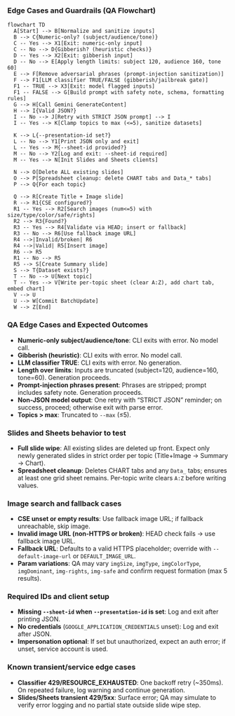### Edge Cases and Guardrails (QA Flowchart)

```mermaid
flowchart TD
  A[Start] --> B[Normalize and sanitize inputs]
  B --> C{Numeric-only? (subject/audience/tone)}
  C -- Yes --> X1[Exit: numeric-only input]
  C -- No --> D{Gibberish? (heuristic checks)}
  D -- Yes --> X2[Exit: gibberish input]
  D -- No --> E[Apply length limits: subject 120, audience 160, tone 60]
  E --> F[Remove adversarial phrases (prompt-injection sanitization)]
  F --> F1[LLM classifier TRUE/FALSE (gibberish/jailbreak gate)]
  F1 -- TRUE --> X3[Exit: model flagged inputs]
  F1 -- FALSE --> G[Build prompt with safety note, schema, formatting rules]
  G --> H[Call Gemini GenerateContent]
  H --> I{Valid JSON?}
  I -- No --> J[Retry with STRICT JSON prompt] --> I
  I -- Yes --> K[Clamp topics to max (<=5), sanitize datasets]

  K --> L{--presentation-id set?}
  L -- No --> Y1[Print JSON only and exit]
  L -- Yes --> M{--sheet-id provided?}
  M -- No --> Y2[Log and exit: --sheet-id required]
  M -- Yes --> N[Init Slides and Sheets clients]

  N --> O[Delete ALL existing slides]
  O --> P[Spreadsheet cleanup: delete CHART tabs and Data_* tabs]
  P --> Q{For each topic}

  Q --> R[Create Title + Image slide]
  R --> R1{CSE configured?}
  R1 -- Yes --> R2[Search images (num<=5) with size/type/color/safe/rights]
  R2 --> R3{Found?}
  R3 -- Yes --> R4[Validate via HEAD; insert or fallback]
  R3 -- No --> R6[Use fallback image URL]
  R4 -->|Invalid/broken| R6
  R4 -->|Valid| R5[Insert image]
  R6 --> R5
  R1 -- No --> R5
  R5 --> S[Create Summary slide]
  S --> T{Dataset exists?}
  T -- No --> U[Next topic]
  T -- Yes --> V[Write per-topic sheet (clear A:Z), add chart tab, embed chart]
  V --> U
  U --> W[Commit BatchUpdate]
  W --> Z[End]
```

### QA Edge Cases and Expected Outcomes

- **Numeric-only subject/audience/tone**: CLI exits with error. No model call.
- **Gibberish (heuristic)**: CLI exits with error. No model call.
- **LLM classifier TRUE**: CLI exits with error. No generation.
- **Length over limits**: Inputs are truncated (subject=120, audience=160, tone=60). Generation proceeds.
- **Prompt-injection phrases present**: Phrases are stripped; prompt includes safety note. Generation proceeds.
- **Non-JSON model output**: One retry with “STRICT JSON” reminder; on success, proceed; otherwise exit with parse error.
- **Topics > max**: Truncated to `--max` (≤5).

### Slides and Sheets behavior to test

- **Full slide wipe**: All existing slides are deleted up front. Expect only newly generated slides in strict order per topic (Title+Image → Summary → Chart).
- **Spreadsheet cleanup**: Deletes CHART tabs and any `Data_` tabs; ensures at least one grid sheet remains. Per-topic write clears `A:Z` before writing values.

### Image search and fallback cases

- **CSE unset or empty results**: Use fallback image URL; if fallback unreachable, skip image.
- **Invalid image URL (non-HTTPS or broken)**: HEAD check fails → use fallback image URL.
- **Fallback URL**: Defaults to a valid HTTPS placeholder; override with `--default-image-url` or `DEFAULT_IMAGE_URL`.
- **Param variations**: QA may vary `imgSize`, `imgType`, `imgColorType`, `imgDominant`, `img-rights`, `img-safe` and confirm request formation (max 5 results).

### Required IDs and client setup

- **Missing `--sheet-id` when `--presentation-id` is set**: Log and exit after printing JSON.
- **No credentials** (`GOOGLE_APPLICATION_CREDENTIALS` unset): Log and exit after JSON.
- **Impersonation optional**: If set but unauthorized, expect an auth error; if unset, service account is used.

### Known transient/service edge cases
- **Classifier 429/RESOURCE_EXHAUSTED**: One backoff retry (~350ms). On repeated failure, log warning and continue generation.
- **Slides/Sheets transient 429/5xx**: Surface error; QA may simulate to verify error logging and no partial state outside slide wipe step.


